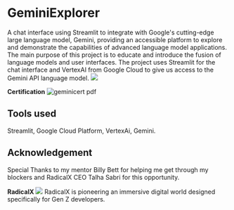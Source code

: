 # GeminiExplorer
  A chat interface using Streamlit to integrate with Google's cutting-edge large language model, Gemini, providing an accessible platform to explore and demonstrate the capabilities of advanced language model applications. The main purpose of this project is to educate and introduce the fusion of language models and user interfaces. The project uses Streamlit for the chat interface and VertexAI from Google Cloud to give us access to the Gemini API language model.
  ![](https://i.imgur.com/ttDZjFX.png)

  

  **Certification**
  ![geminicert pdf](https://github.com/jowii26/GeminiExplorer/assets/120990158/f465de26-8924-4a0e-aeb0-353172e22966)

  ## Tools used
Streamlit, Google Cloud Platform, VertexAi, Gemini. 

## Acknowledgement 
Special Thanks to my mentor Billy Bett for helping me get through my blockers and RadicalX CEO Talha Sabri for this opportunity. 

**RadicalX**
 ![](https://i.imgur.com/1yxvh5u.png)
RadicalX is pioneering an immersive digital world designed specifically for Gen Z developers.
